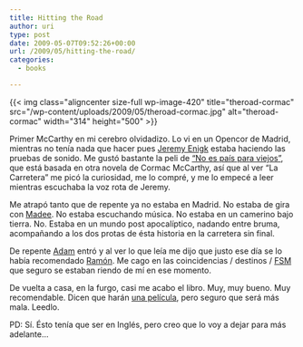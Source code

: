 ```yaml
---
title: Hitting the Road
author: uri
type: post
date: 2009-05-07T09:52:26+00:00
url: /2009/05/hitting-the-road/
categories:
  - books

---
```

{{< img class="aligncenter size-full wp-image-420" title="theroad-cormac" src="/wp-content/uploads/2009/05/theroad-cormac.jpg" alt="theroad-cormac" width="314" height="500" >}}

Primer McCarthy en mi cerebro olvidadizo. Lo vi en un Opencor de Madrid, mientras no tenía nada que hacer pues [Jeremy Enigk][1] estaba haciendo las pruebas de sonido. Me gustó bastante la peli de [&#8220;No es país para viejos&#8221;][2], que está basada en otra novela de Cormac McCarthy, así que al ver &#8220;La Carretera&#8221; me picó la curiosidad, me lo compré, y me lo empecé a leer mientras escuchaba la voz rota de Jeremy.

Me atrapó tanto que de repente ya no estaba en Madrid. No estaba de gira con [Madee][3]. No estaba escuchando música. No estaba en un camerino bajo tierra. No. Estaba en un mundo post apocalíptico, nadando entre bruma, acompañando a los dos protas de ésta historia en la carretera sin final.

De repente [Adam][4] entró y al ver lo que leía me dijo que justo ese día se lo había recomendado [Ramón][5]. Me cago en las coincidencias / destinos / [FSM][6] que seguro se estaban riendo de mí en ese momento.

De vuelta a casa, en la furgo, casi me acabo el libro. Muy, muy bueno. Muy recomendable. Dicen que harán [una película][7], pero seguro que será más mala. Leedlo.

PD: Sí. Ésto tenía que ser en Inglés, pero creo que lo voy a dejar para más adelante&#8230;

 [1]: http://www.myspace.com/jeremyenigk
 [2]: http://www.imdb.com/title/tt0477348/
 [3]: http://www.myspace.com/madeebcn
 [4]: http://www.myspace.com/adammadee
 [5]: http://www.myspace.com/thenewraemon
 [6]: http://www.venganza.org/
 [7]: http://www.imdb.com/title/tt0898367/